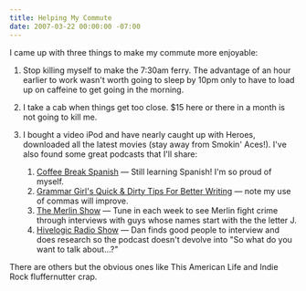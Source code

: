 ```yaml
---
title: Helping My Commute
date: 2007-03-22 00:00:00 -07:00
---
```


<p>I came up with three things to make my commute more enjoyable:</p>

<ol>
<li><p>Stop killing myself to make the 7:30am ferry. The advantage of an hour earlier to work wasn't worth going to sleep by 10pm only to have to load up on caffeine to get going in the morning.</p></li>
<li><p>I take a cab when things get too close. $15 here or there in a month is not going to kill me. </p></li>
<li><p>I bought a video iPod and have nearly caught up with Heroes, downloaded all the latest movies (stay away from Smokin' Aces!). I've also found some great podcasts that I'll share:</p>

<ol>
<li><a href="http://www.coffeebreakspanish.com">Coffee Break Spanish</a> &mdash; Still learning Spanish! I'm so proud of myself. </li>
<li><a href="http://phobos.apple.com/WebObjects/MZStore.woa/wa/viewPodcast?id=173429229">Grammar Girl's Quick &amp; Dirty Tips For Better Writing</a> &mdash; note my use of commas will improve.</li>
<li><a href="http://www.themerlinshow.com/">The Merlin Show</a> &mdash; Tune in each week to see Merlin fight crime through interviews with guys whose names start with the the letter J.</li>
<li><a href="http://hivelogic.com/podcast">Hivelogic Radio Show</a> &mdash; Dan finds good people to interview and does research so the podcast doesn't devolve into "So what do you want to talk about...?" </li>
</ol></li>
</ol>

<p>There are others but the obvious ones like This American Life and Indie Rock fluffernutter crap.</p>
